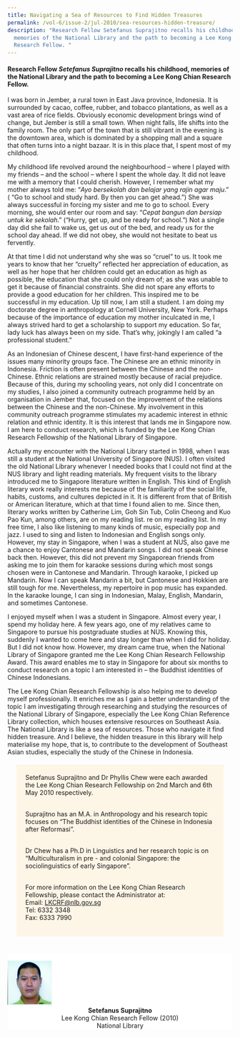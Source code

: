 ```yaml
---
title: Navigating a Sea of Resources to Find Hidden Treasures
permalink: /vol-6/issue-2/jul-2010/sea-resources-hidden-treasure/
description: "Research Fellow Setefanus Suprajitno recalls his childhood,
  memories of the National Library and the path to becoming a Lee Kong Chian
  Research Fellow. "
---
```

####  Research Fellow _Setefanus Suprajitno_ recalls his childhood, memories of the National Library and the path to becoming a Lee Kong Chian Research Fellow.

I was born in Jember, a rural town in East Java province, Indonesia. It is surrounded by cacao, coffee, rubber, and tobacco plantations, as well as a vast area of rice fields. Obviously economic development brings wind of change, but Jember is still a small town. When night falls, life shifts into the family room. The only part of the town that is still vibrant in the evening is the downtown area, which is dominated by a shopping mall and a square that often turns into a night bazaar. It is in this place that, 
I spent most of my childhood.

My childhood life revolved around the neighbourhood – where I played with my friends – and the school – where I spent the whole day. It did not leave me with a memory that I could cherish. However, I remember what my mother always told me: “*Ayo bersekolah dan belajar yang rajin agar maju*.” ( “Go to school and study hard. By then you can get ahead.”) She was always successful in forcing my sister and me to go to school. Every morning, she would enter our room and say: “*Cepat bangun dan bersiap untuk ke sekolah*.” (“Hurry, get up, and be ready for school.”) Not a single day did she fail to wake us, get us out of the bed, and ready us for the school day ahead. If we did not obey, she would not hesitate to beat us fervently.

At that time I did not understand why she was so “cruel” to us. It took me years to know that her “cruelty” reflected her appreciation of education, as well as her hope that her children could get an education as high as possible, the education that she could only dream of; as she was unable to get it because of financial constraints. She did not spare any efforts to provide a good education for her children. This inspired me to be successful in my education. Up till now, I am still a student. I am doing my doctorate degree in anthropology at Cornell University, New York. Perhaps because of the importance of education my mother inculcated in me, I always strived hard to get a scholarship to support my education. So far, lady luck has always been on my side. That’s why, jokingly I am called “a professional student.”

As an Indonesian of Chinese descent, I have first-hand experience of the issues many minority groups face. The Chinese are an ethnic minority in Indonesia. Friction is often present between the Chinese and the non-Chinese. Ethnic relations are strained mostly because of racial prejudice. Because of this, during my schooling years, not only did I concentrate on my studies, I also joined a community outreach programme held by an organisation in Jember that, focused on the improvement of the relations between the Chinese and the non-Chinese. My involvement in this community outreach programme stimulates my academic interest in ethnic relation and ethnic identity. It is this interest that lands me in Singapore now. I am here to conduct research, which is funded by the Lee Kong Chian Research Fellowship of the National Library of Singapore.

Actually my encounter with the National Library started in 1998, when I was still a student at the National University of Singapore (NUS). I often visited the old National Library whenever I needed books that I could not find at the NUS library and light reading materials. My frequent visits to the library introduced me to Singapore literature written in English. This kind of English literary work really interests me because of the familiarity of the social life, habits, customs, and cultures depicted in it. It is different from that of British or American literature, which at that time I found alien to me. Since then, literary works written by Catherine Lim, Goh Sin Tub, Colin Cheong and Kuo Pao Kun, among others, are on my reading list.
re on my reading list. In my free time, I also like listening to many kinds of music, especially pop and jazz. I used to sing and listen to Indonesian and English songs only. However, my stay in Singapore, when I was a student at NUS, also gave me a chance to enjoy Cantonese and Mandarin songs. I did not speak Chinese back then. However, this did not prevent my Singaporean friends from asking me to join them for karaoke sessions during which most songs chosen were in Cantonese and Mandarin. Through karaoke, I picked up Mandarin. Now I can speak Mandarin a bit, but Cantonese and Hokkien are still tough for me. Nevertheless, my repertoire in pop music has expanded. In the karaoke lounge, I can sing in Indonesian, Malay, English, Mandarin, and sometimes Cantonese.

I enjoyed myself when I was a student in Singapore. Almost every year, I spend my holiday here. A few years ago, one of my relatives came to Singapore to pursue his postgraduate studies at NUS. Knowing this, suddenly I wanted to come here and stay longer than when I did for holiday. But I did not know how. However, my dream came true, when the National Library of Singapore granted me the Lee Kong Chian Research Fellowship Award. This award enables me to stay in Singapore for about six months to conduct research on a topic I am interested in – the Buddhist identities of Chinese Indonesians.

The Lee Kong Chian Research Fellowship is also helping me to develop myself professionally. It enriches me as I gain a better understanding of the topic I am investigating through researching and studying the resources of the National Library of Singapore, especially the Lee Kong Chian Reference Library collection, which houses extensive resources on Southeast Asia. The National Library is like a sea of resources. Those who navigate it find hidden treasure. And I believe, the hidden treasure in this library will help materialise my hope, that is, to contribute to the development of Southeast Asian studies, especially the study of the Chinese in Indonesia.


<div style="background-colour: #fdf5e6; padding: 20px; margin: 20px; background:#fdf5e6">Setefanus Suprajitno and Dr Phyllis Chew were each awarded the Lee Kong Chian Research Fellowship on 2nd March and 6th May 2010 respectively.<br><br>
	
Suprajitno has an M.A. in Anthropology and his research topic focuses on “The Buddhist identities of the Chinese in Indonesia after Reformasi”.<br><br>
	
Dr Chew has a Ph.D in Linguistics and her research topic is on “Multiculturalism in pre - and colonial Singapore: the sociolinguistics of early Singapore”.<br><br>
	
For more information on the Lee Kong Chian Research Fellowship, please contact the Administrator at:<br>Email: LKCRF@nlb.gov.sg<br> Tel: 6332 3348<br> Fax: 6333 7990</div>

<br>
<div style="background-color: white;">
<br/>
<img src="/images/Authors/Setefanus%20Suprajitno.jpg" style="width: 100px; height: 100px;"/>
<center><b>Setefanus Suprajitno</b><br> Lee Kong Chian Research Fellow (2010)<br>National Library</center></div>
